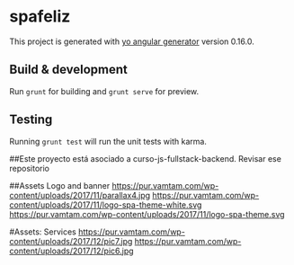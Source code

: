 # spafeliz

This project is generated with [yo angular generator](https://github.com/yeoman/generator-angular)
version 0.16.0.

## Build & development

Run `grunt` for building and `grunt serve` for preview.

## Testing

Running `grunt test` will run the unit tests with karma.

##Este proyecto está asociado a curso-js-fullstack-backend.  Revisar ese repositorio

##Assets Logo and banner
https://pur.vamtam.com/wp-content/uploads/2017/11/parallax4.jpg
https://pur.vamtam.com/wp-content/uploads/2017/11/logo-spa-theme-white.svg
https://pur.vamtam.com/wp-content/uploads/2017/11/logo-spa-theme.svg

#Assets: Services
https://pur.vamtam.com/wp-content/uploads/2017/12/pic7.jpg
https://pur.vamtam.com/wp-content/uploads/2017/12/pic6.jpg
